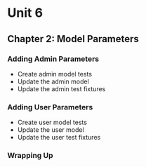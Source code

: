 # Unit 6
## Chapter 2: Model Parameters

### Adding Admin Parameters
* Create admin model tests
* Update the admin model
* Update the admin test fixtures

### Adding User Parameters
* Create user model tests
* Update the user model
* Update the user test fixtures

### Wrapping Up
